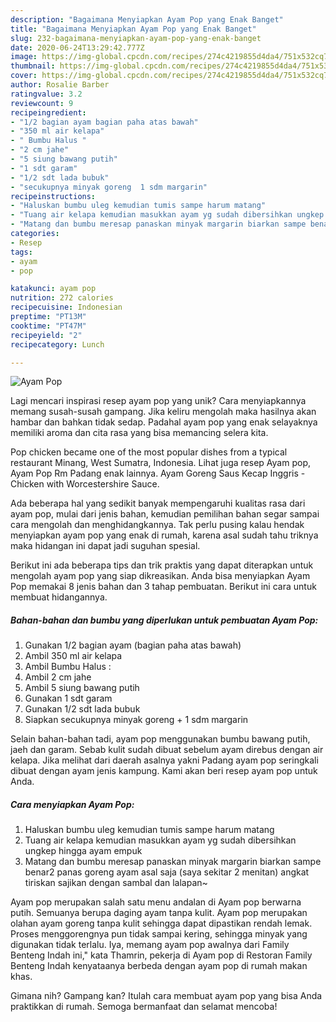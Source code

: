```yaml
---
description: "Bagaimana Menyiapkan Ayam Pop yang Enak Banget"
title: "Bagaimana Menyiapkan Ayam Pop yang Enak Banget"
slug: 232-bagaimana-menyiapkan-ayam-pop-yang-enak-banget
date: 2020-06-24T13:29:42.777Z
image: https://img-global.cpcdn.com/recipes/274c4219855d4da4/751x532cq70/ayam-pop-foto-resep-utama.jpg
thumbnail: https://img-global.cpcdn.com/recipes/274c4219855d4da4/751x532cq70/ayam-pop-foto-resep-utama.jpg
cover: https://img-global.cpcdn.com/recipes/274c4219855d4da4/751x532cq70/ayam-pop-foto-resep-utama.jpg
author: Rosalie Barber
ratingvalue: 3.2
reviewcount: 9
recipeingredient:
- "1/2 bagian ayam bagian paha atas bawah"
- "350 ml air kelapa"
- " Bumbu Halus "
- "2 cm jahe"
- "5 siung bawang putih"
- "1 sdt garam"
- "1/2 sdt lada bubuk"
- "secukupnya minyak goreng  1 sdm margarin"
recipeinstructions:
- "Haluskan bumbu uleg kemudian tumis sampe harum matang"
- "Tuang air kelapa kemudian masukkan ayam yg sudah dibersihkan ungkep hingga ayam empuk"
- "Matang dan bumbu meresap panaskan minyak margarin biarkan sampe benar2 panas goreng ayam asal saja (saya sekitar 2 menitan) angkat tiriskan sajikan dengan sambal dan lalapan~"
categories:
- Resep
tags:
- ayam
- pop

katakunci: ayam pop 
nutrition: 272 calories
recipecuisine: Indonesian
preptime: "PT13M"
cooktime: "PT47M"
recipeyield: "2"
recipecategory: Lunch

---
```



![Ayam Pop](https://img-global.cpcdn.com/recipes/274c4219855d4da4/751x532cq70/ayam-pop-foto-resep-utama.jpg)

Lagi mencari inspirasi resep ayam pop yang unik? Cara menyiapkannya memang susah-susah gampang. Jika keliru mengolah maka hasilnya akan hambar dan bahkan tidak sedap. Padahal ayam pop yang enak selayaknya memiliki aroma dan cita rasa yang bisa memancing selera kita.

Pop chicken became one of the most popular dishes from a typical restaurant Minang, West Sumatra, Indonesia. Lihat juga resep Ayam pop, Ayam Pop Rm Padang enak lainnya. Ayam Goreng Saus Kecap Inggris - Chicken with Worcestershire Sauce.

Ada beberapa hal yang sedikit banyak mempengaruhi kualitas rasa dari ayam pop, mulai dari jenis bahan, kemudian pemilihan bahan segar sampai cara mengolah dan menghidangkannya. Tak perlu pusing kalau hendak menyiapkan ayam pop yang enak di rumah, karena asal sudah tahu triknya maka hidangan ini dapat jadi suguhan spesial.


Berikut ini ada beberapa tips dan trik praktis yang dapat diterapkan untuk mengolah ayam pop yang siap dikreasikan. Anda bisa menyiapkan Ayam Pop memakai 8 jenis bahan dan 3 tahap pembuatan. Berikut ini cara untuk membuat hidangannya.

<!--inarticleads1-->

##### Bahan-bahan dan bumbu yang diperlukan untuk pembuatan Ayam Pop:

1. Gunakan 1/2 bagian ayam (bagian paha atas bawah)
1. Ambil 350 ml air kelapa
1. Ambil  Bumbu Halus :
1. Ambil 2 cm jahe
1. Ambil 5 siung bawang putih
1. Gunakan 1 sdt garam
1. Gunakan 1/2 sdt lada bubuk
1. Siapkan secukupnya minyak goreng + 1 sdm margarin


Selain bahan-bahan tadi, ayam pop menggunakan bumbu bawang putih, jaeh dan garam. Sebab kulit sudah dibuat sebelum ayam direbus dengan air kelapa. Jika melihat dari daerah asalnya yakni Padang ayam pop seringkali dibuat dengan ayam jenis kampung. Kami akan beri resep ayam pop untuk Anda. 

<!--inarticleads2-->

##### Cara menyiapkan Ayam Pop:

1. Haluskan bumbu uleg kemudian tumis sampe harum matang
1. Tuang air kelapa kemudian masukkan ayam yg sudah dibersihkan ungkep hingga ayam empuk
1. Matang dan bumbu meresap panaskan minyak margarin biarkan sampe benar2 panas goreng ayam asal saja (saya sekitar 2 menitan) angkat tiriskan sajikan dengan sambal dan lalapan~


Ayam pop merupakan salah satu menu andalan di Ayam pop berwarna putih. Semuanya berupa daging ayam tanpa kulit. Ayam pop merupakan olahan ayam goreng tanpa kulit sehingga dapat dipastikan rendah lemak. Proses menggorengnya pun tidak sampai kering, sehingga minyak yang digunakan tidak terlalu. Iya, memang ayam pop awalnya dari Family Benteng Indah ini,&#34; kata Thamrin, pekerja di Ayam pop di Restoran Family Benteng Indah kenyataanya berbeda dengan ayam pop di rumah makan khas. 

Gimana nih? Gampang kan? Itulah cara membuat ayam pop yang bisa Anda praktikkan di rumah. Semoga bermanfaat dan selamat mencoba!
